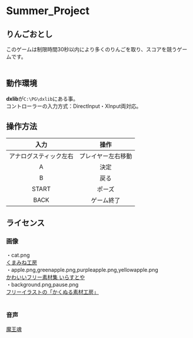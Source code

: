 # Summer_Project

## りんごおとし
このゲームは制限時間30秒以内により多くのりんごを取り、スコアを競うゲームです。
<br><br>

## 動作環境
 **dxlib**が`C:\PG\dxlib`にある事。  
 コントローラーの入力方式：DirectInput・XInput両対応。
 
## 操作方法
|入力 |操作		|
|:-----:|:-------------------------:|
|アナログスティック左右|プレイヤー左右移動	|
|A   |決定	|
|B|戻る	|
|START|ポーズ	|
|BACK|ゲーム終了	|


## ライセンス  
### 画像  
・cat.png  
[くまみね工房](https://kumamine.blogspot.com/)  
・apple.png,greenapple.png,purpleapple.png,yellowapple.png  
[かわいいフリー素材集 いらすとや](https://www.irasutoya.com/)  
・background.png,pause.png  
[フリーイラストの「かくぬる素材工房」](https://knsoza1.com/)  
<br>

### 音声
[魔王魂](https://maou.audio/category/se/)  
